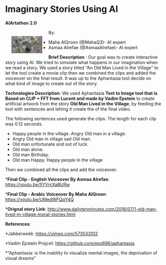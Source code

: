 # Imaginary Stories Using AI

__AIArtathon 2.0__

<img src="https://github.com/AsmaaAlrefae/AIArtathon2/blob/main/Final%20End%20Image.png?raw=true" style="float: left; margin: 20px; height: 55px" img style="height; 200px width; 200px">


By:

* Maha AlQroon (@MahaQ3)- AI expert
* Asmaa Alrefae (@AsmaaAlrefae)- AI expert


__Brief Description__ :
Our goal was to create interactive story using AI. We tried to simulate what happens in our imagination when we read a story. We used a story titled "An Old Man Lived in the Village" to let the tool create a movie clip then we combined the clips and added the voiceover on the final result. It was up to the Aphantasia tool decide on what kind of image to create out of the story.

__Technologies Description__:
We used Aphantasia __Text to Image tool that is Based on CLIP + FFT from Lucent and made by Vadim Epstein__ to create artificial artwork from the story __Old Man Lived in the Village__, by feeding the tool with sentences and letting it create the of the final video.

The following sentences used generate the clips. The length for each clip was 0.12 seconds.

* Happy people in the village. Angry Old man in a village.
* Angry Old man in village sad Old man.
* Old man unfortunate and out of luck. 
* Old man alone.
* Old man Birthday.
* Old man Happy. Happy people in the village

Then we combined all the clips and add the voiceover.

*__Final Clip - English Voiceover By Asmaa Alrefae__: https://youtu.be/5YVrcXaBURw


*__Final Clip - Arabic Voiceover By Maha AlQroon__: https://youtu.be/UMedWFQqY4Q


*__Orignal story Link__: http://www.dailytenminutes.com/2018/07/1-old-man-lived-in-village-moral-stories.html





__References__: 



*Jabberwokk :https://vimeo.com/573533102

*Vadim Epstein Projcet: https://github.com/eps696/aphantasia

*"Aphantasia: is the inability to visualize mental images, the deprivation of visual dreams"

